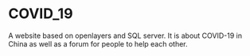 # COVID_19
A website based on openlayers and SQL server.
It is about COVID-19 in China as well as a forum for people to help each other.
